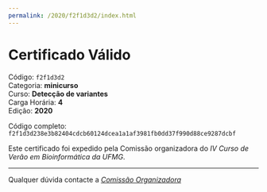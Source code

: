 ```yaml
---
permalink: /2020/f2f1d3d2/index.html
---
```


# Certificado Válido

Código: `f2f1d3d2`<br>
Categoria: **minicurso**<br>
Curso: **Detecção de variantes**<br>
Carga Horária: **4**<br>
Edição: **2020**<br>


Código completo: `f2f1d3d238e3b82404cdcb60124dcea1a1af3981fb0dd37f990d88ce9287dcbf`


Este certificado foi expedido pela Comissão organizadora do *IV Curso de Verão em Bioinformática da UFMG*.

----

Qualquer dúvida contacte a [_Comissão Organizadora_](<mailto:cursobioinfoufmg@gmail.com$subject=[Certificados]>)

